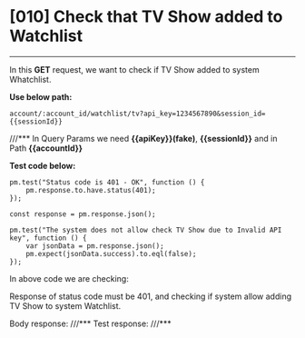 # [010] Check that TV Show added to Watchlist
___

In this __GET__ request, we want to check if TV Show added to system Whatchlist. 

__Use below path:__
```
account/:account_id/watchlist/tv?api_key=1234567890&session_id={{sessionId}}
```
///***
In Query Params we need __{{apiKey}}(fake)__, __{{sessionId}}__ and in Path __{{accountId}}__

__Test code below:__
```
pm.test("Status code is 401 - OK", function () {
    pm.response.to.have.status(401);
});

const response = pm.response.json();

pm.test("The system does not allow check TV Show due to Invalid API key", function () {
    var jsonData = pm.response.json();
    pm.expect(jsonData.success).to.eql(false);
});
```

In above code we are checking:

Response of status code must be 401, and checking if system allow adding TV Show to system Watchlist.

Body response:
///***
Test response:
///***
 

